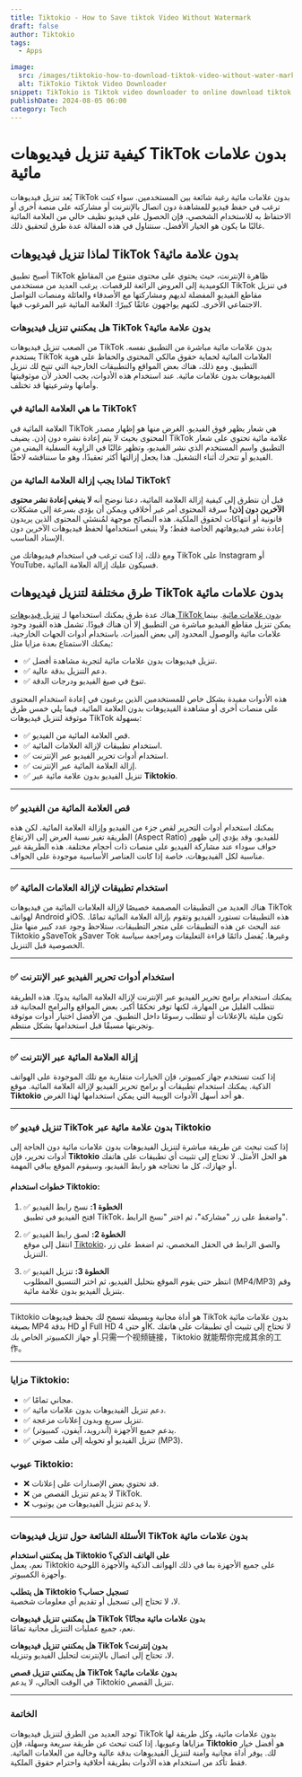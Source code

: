```yaml
---
title: Tiktokio - How to Save tiktok Video Without Watermark
draft: false
author: Tiktokio
tags:
  - Apps

image:
  src: /images/tiktokio-how-to-download-tiktok-video-without-water-mark.webp
  alt: TikTokio Tiktok Video Downloader
snippet: TikTokio is Tiktok video downloader to online download tiktok videos without watermark easily, download video from tiktok, free download tiktok video in mp4.
publishDate: 2024-08-05 06:00
category: Tech
---
```


# كيفية تنزيل فيديوهات TikTok بدون علامات مائية

يُعد تنزيل فيديوهات TikTok بدون علامات مائية رغبة شائعة بين المستخدمين. سواء كنت ترغب في حفظ فيديو للمشاهدة دون اتصال بالإنترنت أو مشاركته على منصة أخرى أو الاحتفاظ به للاستخدام الشخصي، فإن الحصول على فيديو نظيف خالي من العلامة المائية غالبًا ما يكون هو الخيار الأفضل. سنتناول في هذه المقالة عدة طرق لتحقيق ذلك.

## لماذا تنزيل فيديوهات TikTok بدون علامة مائية؟

أصبح تطبيق TikTok ظاهرة الإنترنت، حيث يحتوي على محتوى متنوع من المقاطع الكوميدية إلى العروض الرائعة للرقصات. يرغب العديد من مستخدمي TikTok في تنزيل مقاطع الفيديو المفضلة لديهم ومشاركتها مع الأصدقاء والعائلة ومنصات التواصل الاجتماعي الأخرى. لكنهم يواجهون عائقًا كبيرًا: العلامة المائية غير المرغوب فيها.

### هل يمكنني تنزيل فيديوهات TikTok بدون علامة مائية؟

من الصعب تنزيل فيديوهات TikTok بدون علامات مائية مباشرة من التطبيق نفسه. يستخدم TikTok العلامات المائية لحماية حقوق مالكي المحتوى والحفاظ على هوية التطبيق. ومع ذلك، هناك بعض المواقع والتطبيقات الخارجية التي تتيح لك تنزيل الفيديوهات بدون علامات مائية. عند استخدام هذه الأدوات، يجب الحذر لأن موثوقيتها وأمانها وشرعيتها قد تختلف.

### ما هي العلامة المائية في TikTok؟

العلامة المائية في TikTok هي شعار يظهر فوق الفيديو. الغرض منها هو إظهار مصدر المحتوى بحيث لا يتم إعادة نشره دون إذن. يضيف TikTok علامة مائية تحتوي على شعار التطبيق واسم المستخدم الذي نشر الفيديو، وتظهر غالبًا في الزاوية السفلية اليمنى من الفيديو أو تتحرك أثناء التشغيل. هذا يجعل إزالتها أكثر تعقيدًا، وهو ما سنناقشه لاحقًا.

### لماذا يجب إزالة العلامة المائية من TikTok؟

قبل أن نتطرق إلى كيفية إزالة العلامة المائية، دعنا نوضح أنه **لا ينبغي إعادة نشر محتوى الآخرين دون إذن!** سرقة المحتوى أمر غير أخلاقي ويمكن أن يؤدي بسرعة إلى مشكلات قانونية أو انتهاكات لحقوق الملكية. هذه النصائح موجهة لمُنشئي المحتوى الذين يريدون إعادة نشر فيديوهاتهم الخاصة فقط؛ ولا ينبغي استخدامها لحفظ فيديوهات الآخرين دون الإسناد المناسب.

ومع ذلك، إذا كنت ترغب في استخدام فيديوهاتك من TikTok على Instagram أو YouTube، فسيكون عليك إزالة العلامة المائية.

## طرق مختلفة لتنزيل فيديوهات TikTok بدون علامات مائية

هناك عدة طرق يمكنك استخدامها لـ [تنزيل فيديوهات TikTok بدون علامات مائية](https://tiktokio.cam ). بينما يمكن تنزيل مقاطع الفيديو مباشرة من التطبيق إلا أن هناك قيودًا. تشمل هذه القيود وجود علامات مائية والوصول المحدود إلى بعض الميزات. باستخدام أدوات الجهات الخارجية، يمكنك الاستمتاع بعدة مزايا مثل:

- ✅ تنزيل فيديوهات بدون علامات مائية لتجربة مشاهدة أفضل.
- ✅ دعم التنزيل بدقة عالية.
- ✅ تنوع في صيغ الفيديو ودرجات الدقة.

هذه الأدوات مفيدة بشكل خاص للمستخدمين الذين يرغبون في إعادة استخدام المحتوى على منصات أخرى أو مشاهدة الفيديوهات بدون العلامة المائية. فيما يلي خمس طرق موثوقة لتنزيل فيديوهات TikTok بسهولة:

- ✅ قص العلامة المائية من الفيديو.
- ✅ استخدام تطبيقات لإزالة العلامات المائية.
- ✅ استخدام أدوات تحرير الفيديو عبر الإنترنت.
- ✅ إزالة العلامة المائية عبر الإنترنت.
- ✅ تنزيل الفيديو بدون علامة مائية عبر **Tiktokio**.

---

### ✅ قص العلامة المائية من الفيديو

يمكنك استخدام أدوات التحرير لقص جزء من الفيديو وإزالة العلامة المائية. لكن هذه الطريقة تغير نسبة العرض إلى الارتفاع (Aspect Ratio) للفيديو، وقد يؤدي إلى ظهور حواف سوداء عند مشاركة الفيديو على منصات ذات أحجام مختلفة. هذه الطريقة غير مناسبة لكل الفيديوهات، خاصة إذا كانت العناصر الأساسية موجودة على الحواف.

---

### ✅ استخدام تطبيقات لإزالة العلامات المائية

هناك العديد من التطبيقات المصممة خصيصًا لإزالة العلامات المائية من فيديوهات TikTok لهواتف Android وiOS. هذه التطبيقات تستورد الفيديو وتقوم بإزالة العلامة المائية تمامًا. عند البحث عن هذه التطبيقات على متجر التطبيقات، ستلاحظ وجود عدد كبير منها مثل Tiktokio وSaveTok وSaver Tok وغيرها. يُفضل دائمًا قراءة التعليقات ومراجعة سياسة الخصوصية قبل التنزيل.

---

### ✅ استخدام أدوات تحرير الفيديو عبر الإنترنت

يمكنك استخدام برامج تحرير الفيديو عبر الإنترنت لإزالة العلامة المائية يدويًا. هذه الطريقة تتطلب القليل من المهارة، لكنها توفر تحكمًا أكبر. بعض المواقع والبرامج المجانية قد تكون مليئة بالإعلانات أو تتطلب رسومًا داخل التطبيق. من الأفضل اختيار أدوات موثوقة وتجربتها مسبقًا قبل استخدامها بشكل منتظم.

---

### ✅ إزالة العلامة المائية عبر الإنترنت

إذا كنت تستخدم جهاز كمبيوتر، فإن الخيارات متقاربة مع تلك الموجودة على الهواتف الذكية. يمكنك استخدام تطبيقات أو برامج تحرير الفيديو لإزالة العلامة المائية. موقع **Tiktokio** هو أحد أسهل الأدوات الويبية التي يمكن استخدامها لهذا الغرض.

---

### ✅ تنزيل فيديو TikTok بدون علامة مائية عبر Tiktokio

إذا كنت تبحث عن طريقة مباشرة لتنزيل الفيديوهات بدون علامات مائية دون الحاجة إلى أدوات تحرير، فإن **Tiktokio** هو الحل الأمثل. لا تحتاج إلى تثبيت أي تطبيقات على هاتفك أو جهازك، كل ما تحتاجه هو رابط الفيديو، وسيقوم الموقع بباقي المهمة.

#### خطوات استخدام Tiktokio:

1. ✅ **الخطوة 1:** نسخ رابط الفيديو  
   افتح الفيديو في تطبيق TikTok، واضغط على زر "مشاركة"، ثم اختر "نسخ الرابط".

2. ✅ **الخطوة 2:** لصق رابط الفيديو  
   انتقل إلى موقع [Tiktokio](https://tiktokio.cam )، والصق الرابط في الحقل المخصص، ثم اضغط على زر التنزيل.

3. ✅ **الخطوة 3:** تنزيل الفيديو  
   انتظر حتى يقوم الموقع بتحليل الفيديو، ثم اختر التنسيق المطلوب (MP4/MP3) وقم بتنزيل الفيديو بدون علامة مائية.

---

Tiktokio هو أداة مجانية وبسيطة تسمح لك بحفظ فيديوهات TikTok بدون علامات مائية بصيغة MP4 بدقة HD أو Full HD أو حتى 4K. لا تحتاج إلى تثبيت أي تطبيقات على هاتفك أو جهاز الكمبيوتر الخاص بك.只需一个视频链接，Tiktokio 就能帮你完成其余的工作。

---

### مزايا Tiktokio:

- ✅ مجاني تمامًا.
- ✅ دعم تنزيل الفيديوهات بدون علامات مائية.
- ✅ تنزيل سريع وبدون إعلانات مزعجة.
- ✅ يدعم جميع الأجهزة (أندرويد، آيفون، كمبيوتر).
- ✅ تنزيل الفيديو أو تحويله إلى ملف صوتي (MP3).

### عيوب Tiktokio:

- ❌ قد تحتوي بعض الإصدارات على إعلانات.
- ❌ لا يدعم تنزيل القصص من TikTok.
- ❌ لا يدعم تنزيل الفيديوهات من يوتيوب.

---

### الأسئلة الشائعة حول تنزيل فيديوهات TikTok بدون علامات مائية

**هل يمكنني استخدام Tiktokio على الهاتف الذكي؟**  
نعم، يعمل Tiktokio على جميع الأجهزة بما في ذلك الهواتف الذكية والأجهزة اللوحية وأجهزة الكمبيوتر.

**هل يتطلب Tiktokio تسجيل حساب؟**  
لا، لا تحتاج إلى تسجيل أو تقديم أي معلومات شخصية.

**هل يمكنني تنزيل فيديوهات TikTok بدون علامات مائية مجانًا؟**  
نعم، جميع عمليات التنزيل مجانية تمامًا.

**هل يمكنني تنزيل فيديوهات TikTok بدون إنترنت؟**  
لا، تحتاج إلى اتصال بالإنترنت لتحليل الفيديو وتنزيله.

**هل يمكنني تنزيل قصص TikTok بدون علامات مائية؟**  
في الوقت الحالي، لا يدعم Tiktokio تنزيل القصص.

---

### الخاتمة

توجد العديد من الطرق لتنزيل فيديوهات TikTok بدون علامات مائية، وكل طريقة لها مزاياها وعيوبها. إذا كنت تبحث عن طريقة سريعة وسهلة، فإن **Tiktokio** هو أفضل خيار لك. يوفر أداة مجانية وآمنة لتنزيل الفيديوهات بدقة عالية وخالية من العلامات المائية. فقط تأكد من استخدام هذه الأدوات بطريقة أخلاقية واحترام حقوق الملكية.
